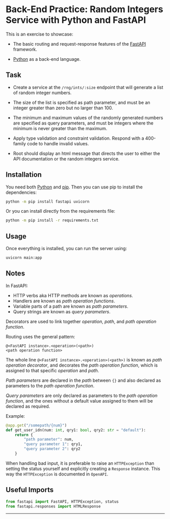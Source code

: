 # Back-End Practice: Random Integers Service with Python and FastAPI

This is an exercise to showcase:

* The basic routing and request-response features of the [FastAPI][0]
framework.

* [Python][1] as a back-end language.

## Task

* Create a service at the `/rng/ints/:size` endpoint that will generate a list
of random integer numbers.

* The size of the list is specified as path parameter, and must be an integer
greater than zero but no larger than 100.

* The minimum and maximum values of the randomly generated numbers are
specified as query parameters, and must be integers where the minimum is never
greater than the maximum.

* Apply type validation and constraint validation. Respond with a 400-family
code to handle invalid values.

* Root should display an html message that directs the user to either the API
documentation or the random integers service.

## Installation

You need both [Python][2] and [pip][3]. Then you can use pip to install the
dependencies:

```bash
python -m pip install fastapi uvicorn
```

Or you can install directly from the requirements file:

```bash
python -m pip install -r requirements.txt
```

## Usage

Once everything is installed, you can run the server using:

```bash
uvicorn main:app
```

## Notes

In FastAPI:
 * HTTP verbs aka HTTP methods are known as *operations*.
 * Handlers are known as *path operation functions*.
 * Variable parts of a path are known as *path parameters*.
 * Query strings are known as *query parameters*.

Decorators are used to link together *operation*, *path*, and *path
operation function*.

Routing uses the general pattern:

```text
@<FastAPI instance>.<operation>(<path>)
<path operation function>
```

The whole line `@<FastAPI instance>.<operation>(<path>)` is known as *path
operation decorator*, and decorates the *path operation function*, which
is assigned to that specific *operation* and *path*.

*Path parameters* are declared in the *path* between `{}` and also declared
as parameters to the *path operation function*.

*Query parameters* are only declared as parameters to the *path operation
function*, and the ones without a default value assigned to them will be
declared as required.

Example:

```Python
@app.get("/somepath/{num}")
def get_user_idn(num: int, qry1: bool, qry2: str = "default"):
    return {
        "path parameter": num,
        "query parameter 1": qry1,
        "query parameter 2": qry2
    }
```

When handling bad input, it is preferable to raise an `HTTPException` than
setting the status yourself and explicitly creating a `Response` instance. This
way the `HTTPException` is documented in `OpenAPI`.

## Useful Imports

```Python
from fastapi import FastAPI, HTTPException, status
from fastapi.responses import HTMLResponse
```

---

[0]: https://fastapi.tiangolo.com/
[1]: https://www.python.org/
[2]: https://www.python.org/downloads/
[3]: https://pip.pypa.io/en/stable/installation/
